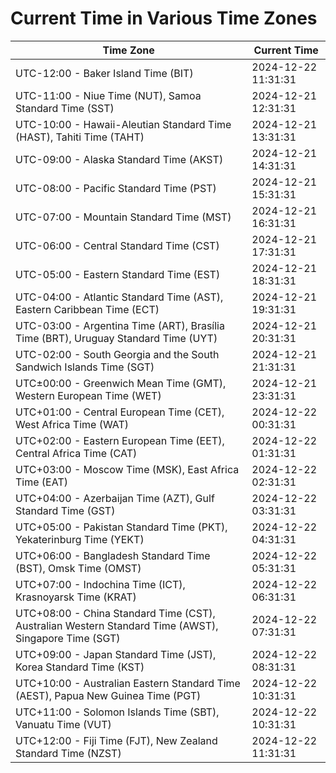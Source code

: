# Current Time in Various Time Zones

| Time Zone | Current Time |
|-----------|--------------|
| UTC-12:00 - Baker Island Time (BIT) | 2024-12-22 11:31:31 |
| UTC-11:00 - Niue Time (NUT), Samoa Standard Time (SST) | 2024-12-21 12:31:31 |
| UTC-10:00 - Hawaii-Aleutian Standard Time (HAST), Tahiti Time (TAHT) | 2024-12-21 13:31:31 |
| UTC-09:00 - Alaska Standard Time (AKST) | 2024-12-21 14:31:31 |
| UTC-08:00 - Pacific Standard Time (PST) | 2024-12-21 15:31:31 |
| UTC-07:00 - Mountain Standard Time (MST) | 2024-12-21 16:31:31 |
| UTC-06:00 - Central Standard Time (CST) | 2024-12-21 17:31:31 |
| UTC-05:00 - Eastern Standard Time (EST) | 2024-12-21 18:31:31 |
| UTC-04:00 - Atlantic Standard Time (AST), Eastern Caribbean Time (ECT) | 2024-12-21 19:31:31 |
| UTC-03:00 - Argentina Time (ART), Brasília Time (BRT), Uruguay Standard Time (UYT) | 2024-12-21 20:31:31 |
| UTC-02:00 - South Georgia and the South Sandwich Islands Time (SGT) | 2024-12-21 21:31:31 |
| UTC±00:00 - Greenwich Mean Time (GMT), Western European Time (WET) | 2024-12-21 23:31:31 |
| UTC+01:00 - Central European Time (CET), West Africa Time (WAT) | 2024-12-22 00:31:31 |
| UTC+02:00 - Eastern European Time (EET), Central Africa Time (CAT) | 2024-12-22 01:31:31 |
| UTC+03:00 - Moscow Time (MSK), East Africa Time (EAT) | 2024-12-22 02:31:31 |
| UTC+04:00 - Azerbaijan Time (AZT), Gulf Standard Time (GST) | 2024-12-22 03:31:31 |
| UTC+05:00 - Pakistan Standard Time (PKT), Yekaterinburg Time (YEKT) | 2024-12-22 04:31:31 |
| UTC+06:00 - Bangladesh Standard Time (BST), Omsk Time (OMST) | 2024-12-22 05:31:31 |
| UTC+07:00 - Indochina Time (ICT), Krasnoyarsk Time (KRAT) | 2024-12-22 06:31:31 |
| UTC+08:00 - China Standard Time (CST), Australian Western Standard Time (AWST), Singapore Time (SGT) | 2024-12-22 07:31:31 |
| UTC+09:00 - Japan Standard Time (JST), Korea Standard Time (KST) | 2024-12-22 08:31:31 |
| UTC+10:00 - Australian Eastern Standard Time (AEST), Papua New Guinea Time (PGT) | 2024-12-22 10:31:31 |
| UTC+11:00 - Solomon Islands Time (SBT), Vanuatu Time (VUT) | 2024-12-22 10:31:31 |
| UTC+12:00 - Fiji Time (FJT), New Zealand Standard Time (NZST) | 2024-12-22 11:31:31 |

